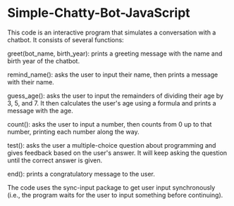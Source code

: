 # Simple-Chatty-Bot-JavaScript
This code is an interactive program that simulates a conversation with a chatbot. It consists of several functions:

greet(bot_name, birth_year): prints a greeting message with the name and birth year of the chatbot.

remind_name(): asks the user to input their name, then prints a message with their name.

guess_age(): asks the user to input the remainders of dividing their age by 3, 5, and 7. It then calculates the user's age using a formula and prints a message with the age.

count(): asks the user to input a number, then counts from 0 up to that number, printing each number along the way.

test(): asks the user a multiple-choice question about programming and gives feedback based on the user's answer. It will keep asking the question until the correct answer is given.

end(): prints a congratulatory message to the user.

The code uses the sync-input package to get user input synchronously (i.e., the program waits for the user to input something before continuing).
